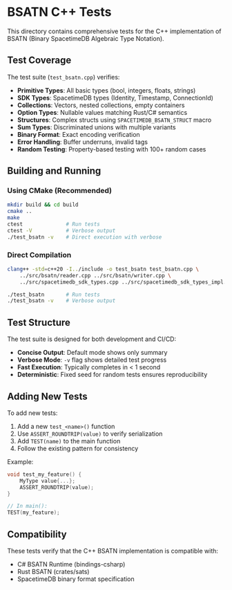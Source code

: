 # BSATN C++ Tests

This directory contains comprehensive tests for the C++ implementation of BSATN (Binary SpacetimeDB Algebraic Type Notation).

## Test Coverage

The test suite (`test_bsatn.cpp`) verifies:

- **Primitive Types**: All basic types (bool, integers, floats, strings)
- **SDK Types**: SpacetimeDB types (Identity, Timestamp, ConnectionId)
- **Collections**: Vectors, nested collections, empty containers
- **Option Types**: Nullable values matching Rust/C# semantics
- **Structures**: Complex structs using `SPACETIMEDB_BSATN_STRUCT` macro
- **Sum Types**: Discriminated unions with multiple variants
- **Binary Format**: Exact encoding verification
- **Error Handling**: Buffer underruns, invalid tags
- **Random Testing**: Property-based testing with 100+ random cases

## Building and Running

### Using CMake (Recommended)
```bash
mkdir build && cd build
cmake ..
make
ctest              # Run tests
ctest -V           # Verbose output
./test_bsatn -v    # Direct execution with verbose
```

### Direct Compilation
```bash
clang++ -std=c++20 -I../include -o test_bsatn test_bsatn.cpp \
    ../src/bsatn/reader.cpp ../src/bsatn/writer.cpp \
    ../src/spacetimedb_sdk_types.cpp ../src/spacetimedb_sdk_types_impl.cpp

./test_bsatn       # Run tests
./test_bsatn -v    # Verbose output
```

## Test Structure

The test suite is designed for both development and CI/CD:

- **Concise Output**: Default mode shows only summary
- **Verbose Mode**: `-v` flag shows detailed test progress
- **Fast Execution**: Typically completes in < 1 second
- **Deterministic**: Fixed seed for random tests ensures reproducibility

## Adding New Tests

To add new tests:

1. Add a new `test_<name>()` function
2. Use `ASSERT_ROUNDTRIP(value)` to verify serialization
3. Add `TEST(name)` to the main function
4. Follow the existing pattern for consistency

Example:
```cpp
void test_my_feature() {
    MyType value{...};
    ASSERT_ROUNDTRIP(value);
}

// In main():
TEST(my_feature);
```

## Compatibility

These tests verify that the C++ BSATN implementation is compatible with:
- C# BSATN Runtime (bindings-csharp)
- Rust BSATN (crates/sats)
- SpacetimeDB binary format specification